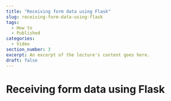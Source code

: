 ```yaml
---
title: "Receiving form data using Flask"
slug: receiving-form-data-using-flask
tags:
  - How to
  - Published
categories:
  - Video
section_number: 3
excerpt: An excerpt of the lecture's content goes here.
draft: false
---
```


# Receiving form data using Flask
